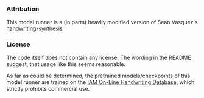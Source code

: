 ### Attribution

This model runner is a (in parts) heavily modified version of Sean Vasquez's [handwriting-synthesis](https://github.com/sjvasquez/handwriting-synthesis)

### License

The code itself does not contain any license. The wording in the README suggest, that usage like this seems reasonable.

As far as could be determined, the pretrained models/checkpoints of this model runner are trained on the [IAM On-Line Handwriting Database](https://fki.tic.heia-fr.ch/databases/iam-on-line-handwriting-database), which strictly prohibits commercial use.